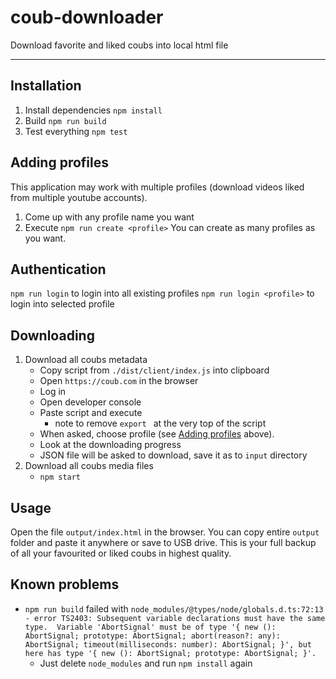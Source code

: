 # coub-downloader

Download favorite and liked coubs into local html file

----

## Installation

1. Install dependencies
`npm install`
1. Build
`npm run build`
1. Test everything
`npm test`

## Adding profiles

This application may work with multiple profiles (download videos liked from multiple youtube accounts).

1. Come up with any profile name you want
1. Execute `npm run create <profile>`
You can create as many profiles as you want.

## Authentication

`npm run login` to login into all existing profiles
`npm run login <profile>` to login into selected profile

## Downloading

1. Download all coubs metadata
	- Copy script from `./dist/client/index.js` into clipboard
	- Open `https://coub.com` in the browser
	- Log in
	- Open developer console
	- Paste script and execute
		- note to remove `export ` at the very top of the script
	- When asked, choose profile (see [Adding profiles](#adding-profiles) above).
	- Look at the downloading progress
	- JSON file will be asked to download, save it as to `input` directory
2. Download all coubs media files
	- `npm start`

## Usage

Open the file `output/index.html` in the browser.
You can copy entire `output` folder and paste it anywhere or save to USB drive. This is your full backup of all your favourited or liked coubs in highest quality.

## Known problems

- `npm run build` failed with `node_modules/@types/node/globals.d.ts:72:13 - error TS2403: Subsequent variable declarations must have the same type.  Variable 'AbortSignal' must be of type '{ new (): AbortSignal; prototype: AbortSignal; abort(reason?: any): AbortSignal; timeout(milliseconds: number): AbortSignal; }', but here has type '{ new (): AbortSignal; prototype: AbortSignal; }'.`
  - Just delete `node_modules` and run `npm install` again

